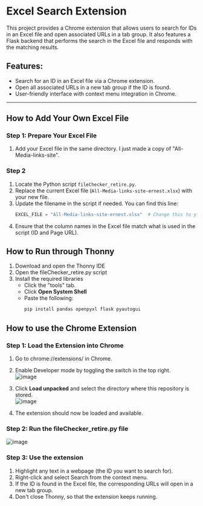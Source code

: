 # Excel Search Extension

This project provides a Chrome extension that allows users to search for IDs in an Excel file and open associated URLs in a tab group. It also features a Flask backend that performs the search in the Excel file and responds with the matching results.

## Features:
- Search for an ID in an Excel file via a Chrome extension.
- Open all associated URLs in a new tab group if the ID is found.
- User-friendly interface with context menu integration in Chrome.

---

## How to Add Your Own Excel File

### Step 1: Prepare Your Excel File
1. Add your Excel file in the same directory. I just made a copy of "All-Media-links-site".

### Step 2
1. Locate the Python script `fileChecker_retire.py`.
2. Replace the current Excel file (`All-Media-links-site-ernest.xlsx`) with your new file.
3. Update the filename in the script if needed. You can find this line:
   ```python
   EXCEL_FILE = "All-Media-links-site-ernest.xlsx"  # Change this to your file name
4. Ensure that the column names in the Excel file match what is used in the script (ID and Page URL).

## How to Run through Thonny
1. Download and open the Thonny IDE
2. Open the fileChecker_retire.py script
3. Install the required libraries
    - Click the "tools" tab.
    - Click **Open System Shell**
    - Paste the following:
      ```python
      pip install pandas openpyxl flask pyautogui

## How to use the Chrome Extension
### Step 1: Load the Extension into Chrome
1. Go to chrome://extensions/ in Chrome.
2. Enable Developer mode by toggling the switch in the top right. <br>
![image](https://github.com/user-attachments/assets/d237f63a-761d-4252-9b8e-668abebe7de0)

3. Click **Load unpacked** and select the directory where this repository is stored. <br>
![image](https://github.com/user-attachments/assets/b5d7bf6e-b79f-4888-9af5-815fcf25604c)

4. The extension should now be loaded and available.
### Step 2: Run the fileChecker_retire.py file <br>
![image](https://github.com/user-attachments/assets/3d2e95f0-7b2f-42f6-9122-dd55838f61ee)

### Step 3: Use the extension
1. Highlight any text in a webpage (the ID you want to search for).
2. Right-click and select Search from the context menu.
3. If the ID is found in the Excel file, the corresponding URLs will open in a new tab group.
4. Don't close Thonny, so that the extension keeps running.
  
